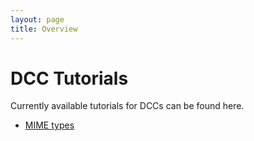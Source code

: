 ```yaml
---
layout: page
title: Overview
---
```



DCC Tutorials
==============

Currently available tutorials for DCCs can be found here.

  - [MIME types](MIME_types.md)
